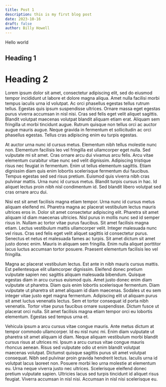 ```yaml
---
title: Post 1
description: this is my first blog post
date: 2023-10-16
draft: false
author: Billy Howell
---
```

Hello world

## Heading 1
# Heading 2

Lorem ipsum dolor sit amet, consectetur adipiscing elit, sed do eiusmod tempor incididunt ut labore et dolore magna aliqua. Amet nulla facilisi morbi tempus iaculis urna id volutpat. Ac orci phasellus egestas tellus rutrum tellus. Egestas quis ipsum suspendisse ultrices. Ornare massa eget egestas purus viverra accumsan in nisl nisi. Cras sed felis eget velit aliquet sagittis. Blandit volutpat maecenas volutpat blandit aliquam etiam erat. Aliquam sem fringilla ut morbi tincidunt augue. Rutrum quisque non tellus orci ac auctor augue mauris augue. Neque gravida in fermentum et sollicitudin ac orci phasellus egestas. Tellus cras adipiscing enim eu turpis egestas.

At auctor urna nunc id cursus metus. Elementum nibh tellus molestie nunc non. Elementum facilisis leo vel fringilla est ullamcorper eget nulla. Sed vulputate mi sit amet. Cras ornare arcu dui vivamus arcu felis. Arcu vitae elementum curabitur vitae nunc sed velit dignissim. Adipiscing tristique risus nec feugiat in fermentum. Enim ut tellus elementum sagittis. Etiam dignissim diam quis enim lobortis scelerisque fermentum dui faucibus. Tempus egestas sed sed risus pretium. Euismod quis viverra nibh cras pulvinar mattis. Urna nunc id cursus metus. Blandit turpis cursus in hac. Id aliquet lectus proin nibh nisl condimentum id. Sed blandit libero volutpat sed cras ornare arcu dui.

Nisi est sit amet facilisis magna etiam tempor. Urna nunc id cursus metus aliquam eleifend mi. Pharetra magna ac placerat vestibulum lectus mauris ultrices eros in. Dolor sit amet consectetur adipiscing elit. Pharetra sit amet aliquam id diam maecenas ultricies. Nisl purus in mollis nunc sed id semper risus in. Nullam ac tortor vitae purus faucibus. Sit amet facilisis magna etiam. Lectus vestibulum mattis ullamcorper velit. Integer malesuada nunc vel risus. Cras sed felis eget velit aliquet sagittis id consectetur purus. Senectus et netus et malesuada fames ac turpis. Sit amet dictum sit amet justo donec enim. Mauris in aliquam sem fringilla. Enim nulla aliquet porttitor lacus luctus accumsan tortor posuere. Praesent elementum facilisis leo vel fringilla.

Magna ac placerat vestibulum lectus. Est ante in nibh mauris cursus mattis. Est pellentesque elit ullamcorper dignissim. Eleifend donec pretium vulputate sapien nec sagittis aliquam malesuada bibendum. Quisque egestas diam in arcu cursus euismod quis. Amet justo donec enim diam vulputate ut pharetra. Diam quis enim lobortis scelerisque fermentum. Diam vulputate ut pharetra sit amet aliquam id diam maecenas. Sodales ut eu sem integer vitae justo eget magna fermentum. Adipiscing elit ut aliquam purus sit amet luctus venenatis lectus. Sem et tortor consequat id porta nibh venenatis. Tortor vitae purus faucibus ornare suspendisse. Dictum fusce ut placerat orci nulla. Sit amet facilisis magna etiam tempor orci eu lobortis elementum. Egestas sed tempus urna et.

Vehicula ipsum a arcu cursus vitae congue mauris. Ante metus dictum at tempor commodo ullamcorper. Id eu nisl nunc mi. Enim diam vulputate ut pharetra sit amet aliquam id diam. Neque aliquam vestibulum morbi blandit cursus risus at ultrices mi. Ipsum a arcu cursus vitae congue mauris rhoncus aenean. Risus sed vulputate odio ut enim blandit volutpat maecenas volutpat. Dictumst quisque sagittis purus sit amet volutpat consequat. Nibh sed pulvinar proin gravida hendrerit lectus. Iaculis urna id volutpat lacus laoreet non. Posuere morbi leo urna molestie at elementum eu. Urna neque viverra justo nec ultrices. Scelerisque eleifend donec pretium vulputate sapien. Ultricies lacus sed turpis tincidunt id aliquet risus feugiat. Viverra accumsan in nisl nisi. Accumsan in nisl nisi scelerisque eu.